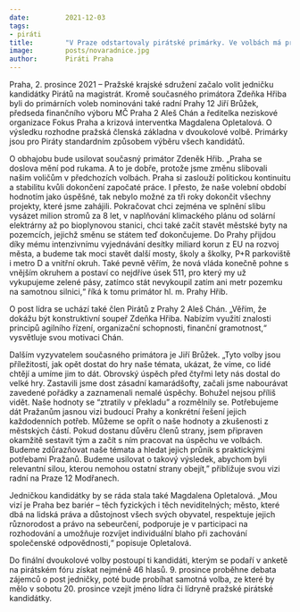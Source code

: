 ```yaml
---
date:         2021-12-03
tags:        
- piráti
title:        "V Praze odstartovaly pirátské primárky. Ve volbách má primátor Hřib tři vyzyvatele"
image: 	      posts/novaradnice.jpg
author:       Piráti Praha
---
```

 
Praha, 2. prosince 2021 – Pražské krajské sdružení začalo volit jedničku kandidátky Pirátů na magistrát. Kromě současného primátora Zdeňka Hřiba byli do primárních voleb nominováni také radní Prahy 12 Jiří Brůžek, předseda finančního výboru MČ Praha 2 Aleš Chán a ředitelka neziskové organizace Fokus Praha a krizová interventka Magdalena Opletalová. O výsledku rozhodne pražská členská základna v dvoukolové volbě. Primárky jsou pro Piráty standardním způsobem výběru všech kandidátů.

O obhajobu bude usilovat současný primátor Zdeněk Hřib. „Praha se doslova mění pod rukama. A to je dobře, protože jsme změnu slibovali našim voličům v předchozích volbách. Praha si zaslouží politickou kontinuitu a stabilitu kvůli dokončení započaté práce. I přesto, že naše volební období hodnotím jako úspěšné, tak nebylo možné za tři roky dokončit všechny projekty, které jsme zahájili. Pokračovat chci zejména ve splnění slibu vysázet milion stromů za 8 let, v naplňování klimackého plánu od solární elektrárny až po bioplynovou stanici, chci také začít stavět městské byty na pozemcích, jejichž směnu se státem teď dokončujeme. Do Prahy přijdou díky mému intenzivnímu vyjednávání desítky miliard korun z EU na rozvoj města, a budeme tak moci stavět další mosty, školy a školky, P+R parkoviště i metro D a vnitřní okruh. Také pevně věřím, že nová vláda konečně pohne s vnějším okruhem a postaví co nejdříve úsek 511, pro který my už vykupujeme zelené pásy, zatímco stát nevykoupil zatím ani metr pozemku na samotnou silnici,“ říká k tomu primátor hl. m. Prahy Hřib.

O post lídra se uchází také člen Pirátů z Prahy 2 Aleš Chán. „Věřím, že dokážu být konstruktivní soupeř Zdeňka Hřiba. Nabízím využití znalosti principů agilního řízení, organizační schopnosti, finanční gramotnost,“ vysvětluje svou motivaci Chán.

Dalším vyzyvatelem současného primátora je Jiří Brůžek. „Tyto volby jsou příležitostí, jak opět dostat do hry naše témata, ukázat, že víme, co lidé chtějí a umíme jim to dát. Obrovský úspěch před čtyřmi lety nás dostal do velké hry. Zastavili jsme dost zásadní kamarádšofty, začali jsme nabourávat zavedené pořádky a zaznamenali nemalé úspěchy. Bohužel nejsou příliš vidět. Naše hodnoty se “ztratily v překladu” a rozmělnily se. Potřebujeme dát Pražanům jasnou vizi budoucí Prahy a konkrétní řešení jejich každodenních potřeb. Můžeme se opřít o naše hodnoty a zkušenosti z městských částí. Pokud dostanu důvěru členů strany, jsem připraven okamžitě sestavit tým a začít s ním pracovat na úspěchu ve volbách. Budeme zdůrazňovat naše témata a hledat jejich průnik s praktickými potřebami Pražanů. Budeme usilovat o takový výsledek, abychom byli relevantní silou, kterou nemohou ostatní strany obejít,” přibližuje svou vizi radní na Praze 12 Modřanech.

Jedničkou kandidátky by se ráda stala také Magdalena Opletalová. „Mou vizí je Praha bez bariér – těch fyzických i těch neviditelných; město, které dbá na lidská práva a důstojnost všech svých obyvatel, respektuje jejich různorodost a právo na sebeurčení, podporuje je v participaci na rozhodování a umožňuje rozvíjet individuální blaho při zachování společenské odpovědnosti,“ popisuje Opletalová.

Do finální dvoukolové volby postoupí ti kandidáti, kterým se podaří v anketě na pirátském fóru získat nejméně 46 hlasů. 9. prosince proběhne debata zájemců o post jedničky, poté bude probíhat samotná volba, ze které by mělo v sobotu 20. prosince vzejít jméno lídra či lídryně pražské pirátské kandidátky.
